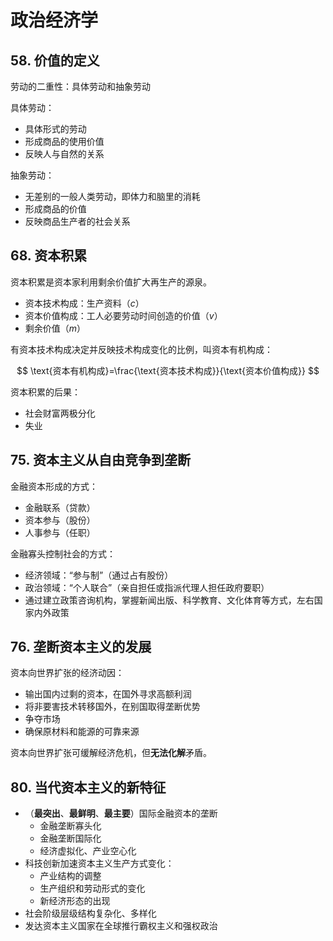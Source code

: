 # 政治经济学

## 58. 价值的定义

劳动的二重性：具体劳动和抽象劳动

具体劳动：

+ 具体形式的劳动
+ 形成商品的使用价值
+ 反映人与自然的关系

抽象劳动：

+ 无差别的一般人类劳动，即体力和脑里的消耗
+ 形成商品的价值
+ 反映商品生产者的社会关系

## 68. 资本积累

资本积累是资本家利用剩余价值扩大再生产的源泉。

+ 资本技术构成：生产资料（$c$）
+ 资本价值构成：工人必要劳动时间创造的价值（$v$）
+ 剩余价值（$m$）

有资本技术构成决定并反映技术构成变化的比例，叫资本有机构成：

$$
\text{资本有机构成}=\frac{\text{资本技术构成}}{\text{资本价值构成}}
$$

资本积累的后果：

+ 社会财富两极分化
+ 失业

## 75. 资本主义从自由竞争到垄断

金融资本形成的方式：

+ 金融联系（贷款）
+ 资本参与（股份）
+ 人事参与（任职）

金融寡头控制社会的方式：

+ 经济领域：“参与制”（通过占有股份）
+ 政治领域：“个人联合”（亲自担任或指派代理人担任政府要职）
+ 通过建立政策咨询机构，掌握新闻出版、科学教育、文化体育等方式，左右国家内外政策
 
## 76. 垄断资本主义的发展

资本向世界扩张的经济动因：

+ 输出国内过剩的资本，在国外寻求高额利润
+ 将非要害技术转移国外，在别国取得垄断优势
+ 争夺市场
+ 确保原材料和能源的可靠来源

资本向世界扩张可缓解经济危机，但**无法化解**矛盾。

## 80. 当代资本主义的新特征

+ （**最突出**、**最鲜明**、**最主要**）国际金融资本的垄断
  + 金融垄断寡头化
  + 金融垄断国际化
  + 经济虚拟化、产业空心化
+ 科技创新加速资本主义生产方式变化：
  + 产业结构的调整
  + 生产组织和劳动形式的变化
  + 新经济形态的出现
+ 社会阶级层级结构复杂化、多样化
+ 发达资本主义国家在全球推行霸权主义和强权政治